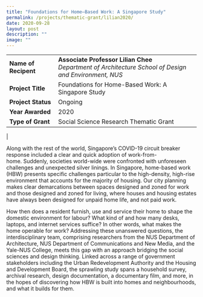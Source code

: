```yaml
---
title: "Foundations for Home–Based Work: A Singapore Study"
permalink: /projects/thematic-grant/lilian2020/
date: 2020-09-28
layout: post
description: ""
image: ""
---
```


|  |  |
|---|---|
| **Name of Recipent** | **Associate Professor Lilian Chee**<br>_Department of Architecture School of Design and Environment, NUS_ |
| **Project Title** | Foundations for Home-Based Work: A Singapore Study |
| **Project Status** | Ongoing |
| **Year Awarded** | 2020 |
| **Type of Grant** | Social Science Research Thematic Grant |
|

Along with the rest of the world, Singapore’s COVID-19 circuit breaker response included a clear and quick adoption of work-from-home. Suddenly, societies world-wide were confronted with unforeseen challenges and unexpected silver linings. In Singapore, home-based work (HBW) presents specific challenges particular to the high-density, high-rise environment that accounts for the majority of housing. Our city planning makes clear demarcations between spaces designed and zoned for work and those designed and zoned for living, where houses and housing estates have always been designed for unpaid home life, and not paid work.

How then does a resident furnish, use and service their home to shape the domestic environment for labour? What kind of and how many desks, laptops, and internet services suffice? In other words, what makes the home operable for work? Addressing these unanswered questions, the interdisciplinary team, comprising researchers from the NUS Department of Architecture, NUS Department of Communications and New Media, and the Yale-NUS College, meets this gap with an approach bridging the social sciences and design thinking. Linked across a range of government stakeholders including the Urban Redevelopment Authority and the Housing and Development Board, the sprawling study spans a household survey, archival research, design documentation, a documentary film, and more, in the hopes of discovering how HBW is built into homes and neighbourhoods, and what it builds for them.